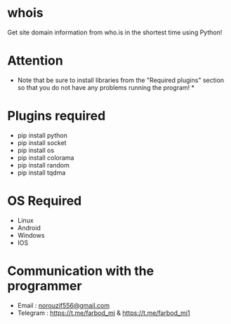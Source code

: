 # whois
Get site domain information from who.is in the shortest time using Python!

# Attention
* Note that be sure to install libraries from the "Required plugins" section so that you do not have any problems running the program! *

# Plugins required
- pip install python
- pip install socket
- pip install os
- pip install colorama
- pip install random
- pip install tqdma

# OS Required
- Linux
- Android
- Windows
- IOS

# Communication with the programmer
- Email : norouzif556@gmail.com
- Telegram : https://t.me/farbod_mi & https://t.me/farbod_mi1

